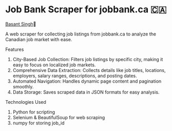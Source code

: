 # Job Bank Scraper for jobbank.ca 🇨🇦
[Basant Singh](https://www.linkedin.com/in/basantsingh1000/)🦁

A web scraper for collecting job listings from jobbank.ca to analyze the Canadian job market with ease.

Features

1. City-Based Job Collection: Filters job listings by specific city, making it easy to focus on localized job markets.
2. Comprehensive Data Extraction: Collects details like job titles, locations, employers, salary ranges, descriptions, and posting dates.
3. Automated Navigation: Handles dynamic page content and pagination smoothly.
4. Data Storage: Saves scraped data in JSON formats for easy analysis.

Technologies Used
1. Python for scripting
2. Selenium & BeautifulSoup for web scraping
3. numpy for storing job_id

